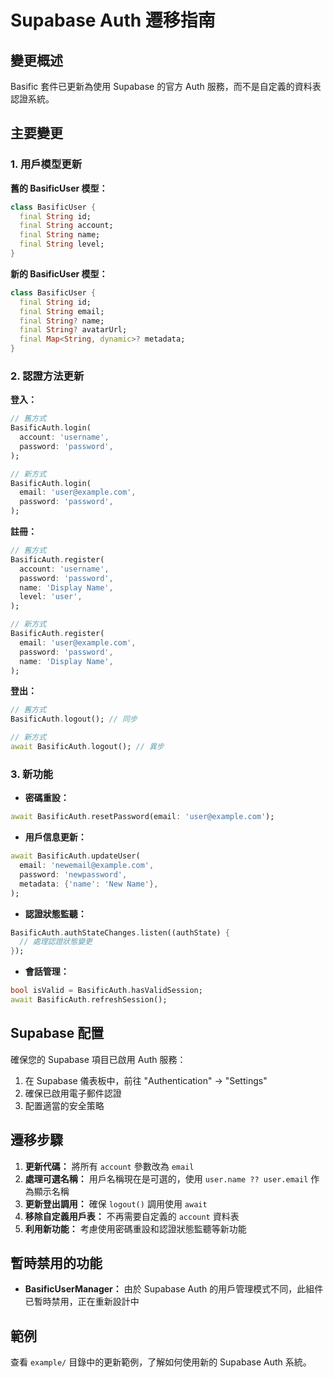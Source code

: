 # Supabase Auth 遷移指南

## 變更概述

Basific 套件已更新為使用 Supabase 的官方 Auth 服務，而不是自定義的資料表認證系統。

## 主要變更

### 1. 用戶模型更新

**舊的 BasificUser 模型：**
```dart
class BasificUser {
  final String id;
  final String account;
  final String name;
  final String level;
}
```

**新的 BasificUser 模型：**
```dart
class BasificUser {
  final String id;
  final String email;
  final String? name;
  final String? avatarUrl;
  final Map<String, dynamic>? metadata;
}
```

### 2. 認證方法更新

**登入：**
```dart
// 舊方式
BasificAuth.login(
  account: 'username',
  password: 'password',
);

// 新方式
BasificAuth.login(
  email: 'user@example.com',
  password: 'password',
);
```

**註冊：**
```dart
// 舊方式
BasificAuth.register(
  account: 'username',
  password: 'password',
  name: 'Display Name',
  level: 'user',
);

// 新方式
BasificAuth.register(
  email: 'user@example.com',
  password: 'password',
  name: 'Display Name',
);
```

**登出：**
```dart
// 舊方式
BasificAuth.logout(); // 同步

// 新方式
await BasificAuth.logout(); // 異步
```

### 3. 新功能

- **密碼重設：**
```dart
await BasificAuth.resetPassword(email: 'user@example.com');
```

- **用戶信息更新：**
```dart
await BasificAuth.updateUser(
  email: 'newemail@example.com',
  password: 'newpassword',
  metadata: {'name': 'New Name'},
);
```

- **認證狀態監聽：**
```dart
BasificAuth.authStateChanges.listen((authState) {
  // 處理認證狀態變更
});
```

- **會話管理：**
```dart
bool isValid = BasificAuth.hasValidSession;
await BasificAuth.refreshSession();
```

## Supabase 配置

確保您的 Supabase 項目已啟用 Auth 服務：

1. 在 Supabase 儀表板中，前往 "Authentication" → "Settings"
2. 確保已啟用電子郵件認證
3. 配置適當的安全策略

## 遷移步驟

1. **更新代碼：** 將所有 `account` 參數改為 `email`
2. **處理可選名稱：** 用戶名稱現在是可選的，使用 `user.name ?? user.email` 作為顯示名稱
3. **更新登出調用：** 確保 `logout()` 調用使用 `await`
4. **移除自定義用戶表：** 不再需要自定義的 `account` 資料表
5. **利用新功能：** 考慮使用密碼重設和認證狀態監聽等新功能

## 暫時禁用的功能

- **BasificUserManager：** 由於 Supabase Auth 的用戶管理模式不同，此組件已暫時禁用，正在重新設計中

## 範例

查看 `example/` 目錄中的更新範例，了解如何使用新的 Supabase Auth 系統。
